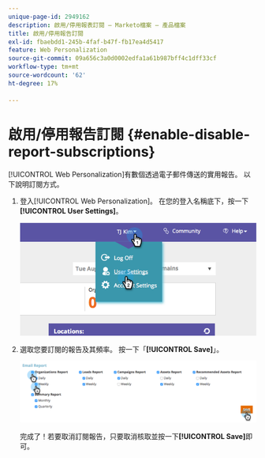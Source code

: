 ```yaml
---
unique-page-id: 2949162
description: 啟用/停用報表訂閱 — Marketo檔案 — 產品檔案
title: 啟用/停用報告訂閱
exl-id: fbaebdd1-245b-4faf-b47f-fb17ea4d5417
feature: Web Personalization
source-git-commit: 09a656c3a0d0002edfa1a61b987bff4c1dff33cf
workflow-type: tm+mt
source-wordcount: '62'
ht-degree: 17%

---
```


# 啟用/停用報告訂閱 {#enable-disable-report-subscriptions}

[!UICONTROL Web Personalization]有數個透過電子郵件傳送的實用報告。 以下說明訂閱方式。

1. 登入[!UICONTROL Web Personalization]。 在您的登入名稱底下，按一下&#x200B;**[!UICONTROL User Settings]**。

   ![](assets/image2014-9-17-20-3a48-3a28.png)

1. 選取您要訂閱的報告及其頻率。 按一下「**[!UICONTROL Save]**」。

   ![](assets/email-settings.png)

   完成了！若要取消訂閱報告，只要取消核取並按一下&#x200B;**[!UICONTROL Save]**&#x200B;即可。
